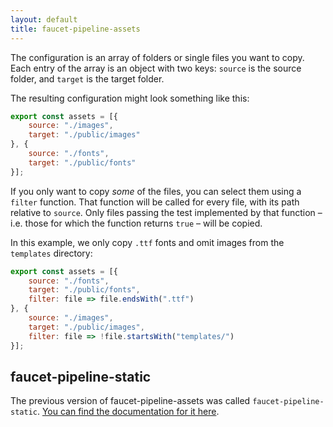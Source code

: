 ```yaml
---
layout: default
title: faucet-pipeline-assets
---
```


The configuration is an array of folders or single files you want to copy. Each
entry of the array is an object with two keys: `source` is the source folder,
and `target` is the target folder.

The resulting configuration might look something like this:

```js
export const assets = [{
    source: "./images",
    target: "./public/images"
}, {
    source: "./fonts",
    target: "./public/fonts"
}];
```

If you only want to copy _some_ of the files, you can select them using a
`filter` function. That function will be called for every file, with its path
relative to `source`. Only files passing the test implemented by that function –
i.e. those for which the function returns `true` – will be copied.

In this example, we only copy `.ttf` fonts and omit images from the `templates`
directory:

```js
export const assets = [{
    source: "./fonts",
    target: "./public/fonts",
    filter: file => file.endsWith(".ttf")
}, {
    source: "./images",
    target: "./public/images",
    filter: file => !file.startsWith("templates/")
}];
```

## faucet-pipeline-static

The previous version of faucet-pipeline-assets was called
`faucet-pipeline-static`. [You can find the documentation for it here](/static).
